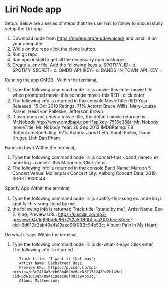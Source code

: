 # Liri Node app

Setup:
Below are a series of steps that the user has to follow to successfully setup the Liri-app
1. Download node from https://nodejs.org/en/download/ and install it on your computer.
2. While on the repo click the clone button.
3. Run git repo <repo-name>
4. Run npm install to get all the necessary npm packages.
5. Create a .env file. Add the following keys
   a. SPOTIFY_ID=<spotify id>
   b. SPOTIFY_SECRET=<spotify secret>
   c. OMDB_API_KEY= <omdb api key>
   d. BANDS_IN_TOWN_API_KEY =<band in town api key>
  
Running the app
OMDB .
Within the terminal, 
1. Type the following command  node liri.js movie-this enter movie title when prompted movie-this ex node movie-this RED . click enter
2. The following info is returned in the console
      MovieTitle: RED 
      Year Released: 15 Oct 2010
      Ratings: 71%
      Actors: Bruce Willis, Mary-Louise Parker, Heidi von Palleske, Jefferson Brown
3. If user does not enter a movie title, the default movie returned is  Mr.Nobody
  http://www.omdbapi.com/?apikey=7516c38&t=Mr. Nobody 
      movieTitle: Mr. Nobody
      Year: 26 Sep 2013
      IMDBRating: 7.8
      RottenTomatoeRating: 67%
      Actors: Jared Leto, Sarah Polley, Diane Kruger, Linh Dan Pham
      
      
      
Bands in town
Within the terminal, 
1. Type the following command  node liri.js  concert-this <band_name> ex node liri.js  concert-this Maroon 5. Click enter.
2. The following info is returned in the console
        Band Name: Maroon 5 
        Concert Venue: Mollenpark
        Concert city: Aalborg
        Concert Date: 2019-06-01T19:00:44
        
Spotify App 
Within the terminal, 
1. Type the following command  node liri.js spotify-this-song <song title> ex. node liri.js spotify-this-song stand by me
2. the following info is returned
   Track title: "stand by me";
          Artist Name: Ben E. King;
          Preview URL: https://p.scdn.co/mp3-preview/94e1e88bd6e967752a5030b1cca3fff3beae8dce?    cid=6d610c3ab48a4a19aec96f083c94b53c;
          Album: Pain In My Heart;
  
  
Do what it says
Within the terminal, 
1. Type the following command  node liri.js do-what-it-says Click enter.
The following info is returned

          Track title: "I want it that way";
          Artist Name: Backstreet Boys;
          Preview URL: https://p.scdn.co/mp3-preview/b8c2410a5acb68b462be6ac85f1312430e2b149c?cid=6d610c3ab48a4a19aec96f083c94b53c;
          Album: Millennium;
  

  
 
      
